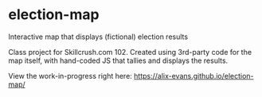# election-map
Interactive map that displays (fictional) election results

Class project for Skillcrush.com 102.  Created using 3rd-party code for the map itself, with hand-coded JS that tallies and displays the results.

View the work-in-progress right here:  https://alix-evans.github.io/election-map/
